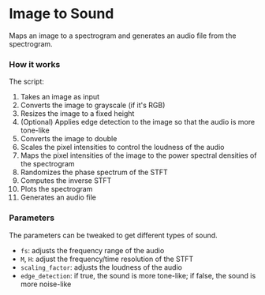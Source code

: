 # Image to Sound

Maps an image to a spectrogram and generates an audio file from the spectrogram.

### How it works

The script:
1. Takes an image as input
2. Converts the image to grayscale (if it's RGB)
3. Resizes the image to a fixed height
4. (Optional) Applies edge detection to the image so that the audio is more tone-like
5. Converts the image to double
6. Scales the pixel intensities to control the loudness of the audio
7. Maps the pixel intensities of the image to the power spectral densities of the spectrogram
8. Randomizes the phase spectrum of the STFT
9. Computes the inverse STFT
10. Plots the spectrogram
11. Generates an audio file

### Parameters

The parameters can be tweaked to get different types of sound.
- `fs`: adjusts the frequency range of the audio
- `M`, `H`: adjust the frequency/time resolution of the STFT
- `scaling_factor`: adjusts the loudness of the audio
- `edge_detection`: if true, the sound is more tone-like; if false, the sound is more noise-like
